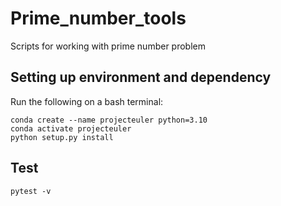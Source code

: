 # Prime_number_tools
Scripts for working with prime number problem

## Setting up environment and dependency

Run the following on a bash terminal: 
```
conda create --name projecteuler python=3.10
conda activate projecteuler
python setup.py install
```
## Test
```
pytest -v
```